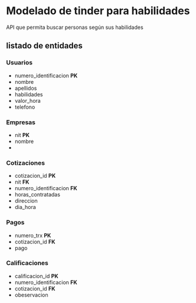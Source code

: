 # Modelado de tinder para habilidades
API que permita buscar personas según sus habilidades

## listado de entidades 

### Usuarios 

- numero_identificacion **PK**
- nombre
- apellidos
- habilidades
- valor_hora
- telefono

### Empresas

- nit **PK**
- nombre
- 

### Cotizaciones

- cotizacion_id **PK**
- nit **FK**
- numero_identificacion **FK**
- horas_contratadas
- direccion
- dia_hora

### Pagos

- numero_trx **PK**
- cotizacion_id **FK**
- pago

### Calificaciones

- calificacion_id **PK**
- numero_identificacion **FK**
- cotizacion_id **FK**
- obeservacion
